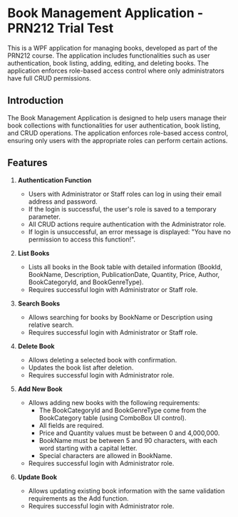 # Book Management Application - PRN212 Trial Test
This is a WPF application for managing books, developed as part of the PRN212 course. The application includes functionalities such as user authentication, book listing, adding, editing, and deleting books. The application enforces role-based access control where only administrators have full CRUD permissions.
## Introduction

The Book Management Application is designed to help users manage their book collections with functionalities for user authentication, book listing, and CRUD operations. The application enforces role-based access control, ensuring only users with the appropriate roles can perform certain actions.

## Features

1. **Authentication Function**
    - Users with Administrator or Staff roles can log in using their email address and password.
    - If the login is successful, the user's role is saved to a temporary parameter.
    - All CRUD actions require authentication with the Administrator role.
    - If login is unsuccessful, an error message is displayed: "You have no permission to access this function!".

2. **List Books**
    - Lists all books in the Book table with detailed information (BookId, BookName, Description, PublicationDate, Quantity, Price, Author, BookCategoryId, and BookGenreType).
    - Requires successful login with Administrator or Staff role.

3. **Search Books**
    - Allows searching for books by BookName or Description using relative search.
    - Requires successful login with Administrator or Staff role.

4. **Delete Book**
    - Allows deleting a selected book with confirmation.
    - Updates the book list after deletion.
    - Requires successful login with Administrator role.

5. **Add New Book**
    - Allows adding new books with the following requirements:
        - The BookCategoryId and BookGenreType come from the BookCategory table (using ComboBox UI control).
        - All fields are required.
        - Price and Quantity values must be between 0 and 4,000,000.
        - BookName must be between 5 and 90 characters, with each word starting with a capital letter.
        - Special characters are allowed in BookName.
    - Requires successful login with Administrator role.

6. **Update Book**
    - Allows updating existing book information with the same validation requirements as the Add function.
    - Requires successful login with Administrator role.
